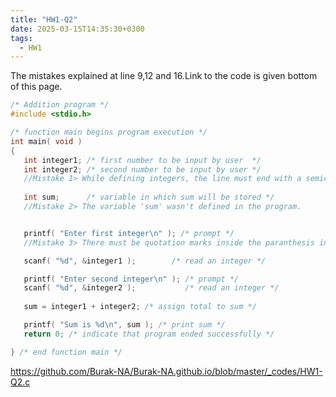 ```yaml
---
title: "HW1-Q2"
date: 2025-03-15T14:35:30+0300
tags:
  - HW1
---
```


The mistakes explained at line 9,12 and 16.Link to the code is given bottom of this page.





  
```c
/* Addition program */
#include <stdio.h>

/* function main begins program execution */
int main( void )
{
   int integer1; /* first number to be input by user  */
   int integer2; /* second number to be input by user */
   //Mistake 1> While defining integers, the line must end with a semicolomn.
   
   int sum;      /* variable in which sum will be stored */ 
   //Mistake 2> The variable 'sum' wasn't defined in the program.


   printf( "Enter first integer\n" ); /* prompt */ 
   //Mistake 3> There must be quotation marks inside the paranthesis in printf function.

   scanf( "%d", &integer1 );        /* read an integer */

   printf( "Enter second integer\n" ); /* prompt */
   scanf( "%d", &integer2 );           /* read an integer */
   
   sum = integer1 + integer2; /* assign total to sum */

   printf( "Sum is %d\n", sum ); /* print sum */
   return 0; /* indicate that program ended successfully */

} /* end function main */

```

https://github.com/Burak-NA/Burak-NA.github.io/blob/master/_codes/HW1-Q2.c
